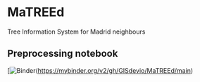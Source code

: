 # MaTREEd

Tree Information System for Madrid neighbours

## Preprocessing notebook

[![Binder](https://mybinder.org/badge_logo.svg)(https://mybinder.org/v2/gh/GISdevio/MaTREEd/main)
